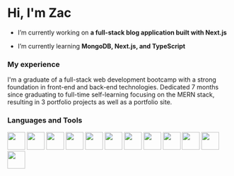 <h1>Hi, I'm Zac</h1>

- I’m currently working on **a full-stack blog application built with Next.js**

- I’m currently learning **MongoDB, Next.js, and TypeScript**

<h3>My experience</h3>
<p>
  I'm a graduate of a full-stack web development bootcamp with a strong foundation in front-end and back-end technologies. Dedicated 7 months since graduating to full-time self-learning focusing on the MERN stack, resulting in 3 portfolio projects as well as a portfolio site. 
</p>

<h3>Languages and Tools</h3>

<div>
  <img src="https://cdn.jsdelivr.net/gh/devicons/devicon/icons/mongodb/mongodb-original.svg" width="40px" />
  <img src="https://cdn.jsdelivr.net/gh/devicons/devicon/icons/express/express-original.svg" width="40px" />
  <img src="https://cdn.jsdelivr.net/gh/devicons/devicon/icons/react/react-original.svg" width="40px" />
  <img src="https://cdn.jsdelivr.net/gh/devicons/devicon/icons/nodejs/nodejs-original.svg" width="40px" />
  <img src="https://cdn.jsdelivr.net/gh/devicons/devicon/icons/javascript/javascript-original.svg" width="40px" />
  <img src="https://cdn.jsdelivr.net/gh/devicons/devicon/icons/typescript/typescript-original.svg" width="40px" />
  <img src="https://cdn.jsdelivr.net/gh/devicons/devicon/icons/jest/jest-plain.svg" width="40px" />
  <img src="https://cdn.jsdelivr.net/gh/devicons/devicon/icons/html5/html5-original.svg" width="40px" />
  <img src="https://cdn.jsdelivr.net/gh/devicons/devicon/icons/css3/css3-original.svg" width="40px" />
  <img src="https://cdn.jsdelivr.net/gh/devicons/devicon/icons/tailwindcss/tailwindcss-original.svg" width="40px" />
  <img src="https://cdn.jsdelivr.net/gh/devicons/devicon/icons/postgresql/postgresql-original.svg" width="40px" />
  <img src="https://cdn.jsdelivr.net/gh/devicons/devicon/icons/git/git-plain.svg" width="40px" />
</div>
